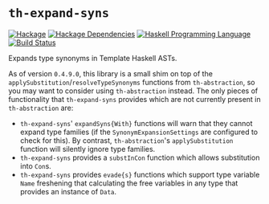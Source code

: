 # `th-expand-syns`

[![Hackage](https://img.shields.io/hackage/v/th-expand-syns.svg)](https://hackage.haskell.org/package/th-expand-syns)
[![Hackage Dependencies](https://img.shields.io/hackage-deps/v/th-expand-syns.svg)](http://packdeps.haskellers.com/reverse/th-expand-syns)
[![Haskell Programming Language](https://img.shields.io/badge/language-Haskell-blue.svg)][Haskell.org]
[![Build Status](https://github.com/DanielSchuessler/th-expand-syns/workflows/Haskell-CI/badge.svg)](https://github.com/DanielSchuessler/th-expand-syns/actions?query=workflow%3AHaskell-CI)

[Hackage: th-expand-syns]:
  http://hackage.haskell.org/package/th-expand-syns
  "th-expand-syns package on Hackage"
[Haskell.org]:
  http://www.haskell.org
  "The Haskell Programming Language"

Expands type synonyms in Template Haskell ASTs.

As of version `0.4.9.0`, this library is a small shim on top of the
`applySubstitution`/`resolveTypeSynonyms` functions from `th-abstraction`, so
you may want to consider using `th-abstraction` instead. The only pieces of
functionality that `th-expand-syns` provides which are not currently present in
`th-abstraction` are:

* `th-expand-syns`' `expandSyns{With}` functions will warn that they cannot
  expand type families (if the `SynonymExpansionSettings` are configured to
  check for this). By contrast, `th-abstraction`'s `applySubstitution`
  function will silently ignore type families.
* `th-expand-syns` provides a `substInCon` function which allows substitution
  into `Con`s.
* `th-expand-syns` provides `evade{s}` functions which support type variable
  `Name` freshening that calculating the free variables in any type that
  provides an instance of `Data`.
